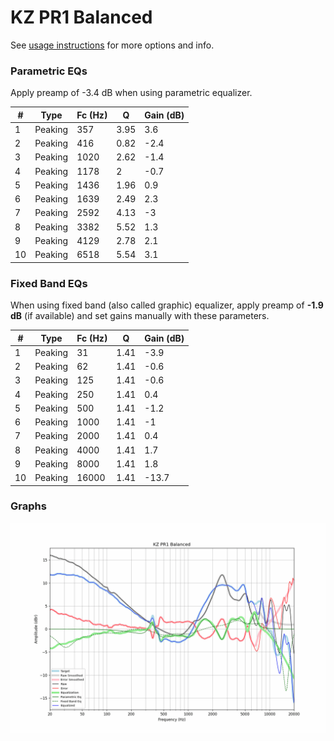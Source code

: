# KZ PR1 Balanced
See [usage instructions](https://github.com/jaakkopasanen/AutoEq#usage) for more options and info.

### Parametric EQs
Apply preamp of -3.4 dB when using parametric equalizer.

|   # | Type    |   Fc (Hz) |    Q |   Gain (dB) |
|-----|---------|-----------|------|-------------|
|   1 | Peaking |       357 | 3.95 |         3.6 |
|   2 | Peaking |       416 | 0.82 |        -2.4 |
|   3 | Peaking |      1020 | 2.62 |        -1.4 |
|   4 | Peaking |      1178 | 2    |        -0.7 |
|   5 | Peaking |      1436 | 1.96 |         0.9 |
|   6 | Peaking |      1639 | 2.49 |         2.3 |
|   7 | Peaking |      2592 | 4.13 |        -3   |
|   8 | Peaking |      3382 | 5.52 |         1.3 |
|   9 | Peaking |      4129 | 2.78 |         2.1 |
|  10 | Peaking |      6518 | 5.54 |         3.1 |

### Fixed Band EQs
When using fixed band (also called graphic) equalizer, apply preamp of **-1.9 dB** (if available) and set gains manually with these parameters.

|   # | Type    |   Fc (Hz) |    Q |   Gain (dB) |
|-----|---------|-----------|------|-------------|
|   1 | Peaking |        31 | 1.41 |        -3.9 |
|   2 | Peaking |        62 | 1.41 |        -0.6 |
|   3 | Peaking |       125 | 1.41 |        -0.6 |
|   4 | Peaking |       250 | 1.41 |         0.4 |
|   5 | Peaking |       500 | 1.41 |        -1.2 |
|   6 | Peaking |      1000 | 1.41 |        -1   |
|   7 | Peaking |      2000 | 1.41 |         0.4 |
|   8 | Peaking |      4000 | 1.41 |         1.7 |
|   9 | Peaking |      8000 | 1.41 |         1.8 |
|  10 | Peaking |     16000 | 1.41 |       -13.7 |

### Graphs
![](./KZ%20PR1%20Balanced.png)
